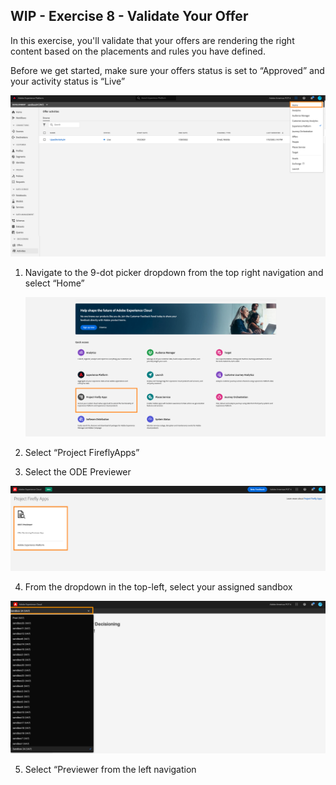 ## WIP - Exercise 8 - Validate Your Offer

In this exercise, you'll validate that your offers are rendering the right content based on the placements and rules you have defined.

Before we get started, make sure your offers status is set to “Approved” and your activity status is “Live”

   ![Demo](images/testActivity1.png)

1.	Navigate to the 9-dot picker dropdown from the top right navigation and select “Home”

    ![Demo](images/testActivity2.png)

2.	Select “Project FireflyApps”
 
3.	Select the ODE Previewer

   ![Demo](images/testActivity3.png)

4.	From the dropdown in the top-left, select your assigned sandbox
 
   ![Demo](images/testActivity4.png)

5.	Select “Previewer from the left navigation
